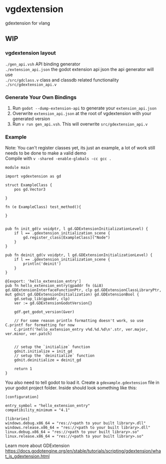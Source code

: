 # vgdextension
gdextension for vlang
## WIP

### vgdextension layout
`./gen_api.vsh` API binding generator<br>
`./extension_api.json` the godot extension api json the api generator will use<br>
`./src/gdclass.v` class and classdb related functionality<br>
`./src/gdextension_api.v`


### Generate Your Own Bindings
1. Run `godot --dump-extension-api` to generate your `extension_api.json`<br>
1. Overwrite `extension_api.json` at the root of vgdextension with your generated version
1. Run `v run gen_api.vsh`. This will overwrite `src/gdextension_api.v`


### Example
Note: You can't register classes yet, its just an example, a lot of work still needs to be done to make a valid demo<br>
Compile with `v -shared -enable-globals -cc gcc .`
```
module main

import vgdextension as gd

struct ExampleClass {
	pos gd.Vector3

}

fn (e ExampleClass) test_method(){
	
}


pub fn init_gd(v voidptr, l gd.GDExtensionInitializationLevel) {
	if l == .gdextension_initialization_scene {
		gd.register_class[ExampleClass]("Node")
	}
}

pub fn deinit_gd(v voidptr, l gd.GDExtensionInitializationLevel) {
	if l == .gdextension_initialization_scene {
		println('deinit')
	}
}

@[export: 'hello_extension_entry']
pub fn hello_extension_entry(gpaddr fn (&i8) gd.GDExtensionInterfaceFunctionPtr, clp gd.GDExtensionClassLibraryPtr, mut gdnit gd.GDExtensionInitialization) gd.GDExtensionBool {
	gd.setup_lib(gpaddr, clp)
	ver := gd.GDExtensionGodotVersion{}
	
	gdf.get_godot_version(&ver)

	// For some reason println formatting doesn't work, so use C.printf for formatting for now
	C.printf('hello_extension_entry v%d.%d.%d\n'.str, ver.major, ver.minor, ver.patch)
	

	// setup the `initialize` function
	gdnit.initialize = init_gd
	// setup the `deinitialize` function
	gdnit.deinitialize = deinit_gd
	
	return 1
}
```

You also need to tell godot to load it. Create a `gdexample.gdextension` file in your godot project folder. Inside should look something like this:
```
[configuration]

entry_symbol = "hello_extension_entry"
compatibility_minimum = "4.1"

[libraries]
windows.debug.x86_64 = "res://<path to your built library>.dll"
windows.release.x86_64 = "res://<path to your built library>.dll"
linux.debug.x86_64 = "res://<path to your built library>.so"
linux.release.x86_64 = "res://<path to your built library>.so"
```

Learn more about GDExtension https://docs.godotengine.org/en/stable/tutorials/scripting/gdextension/what_is_gdextension.html